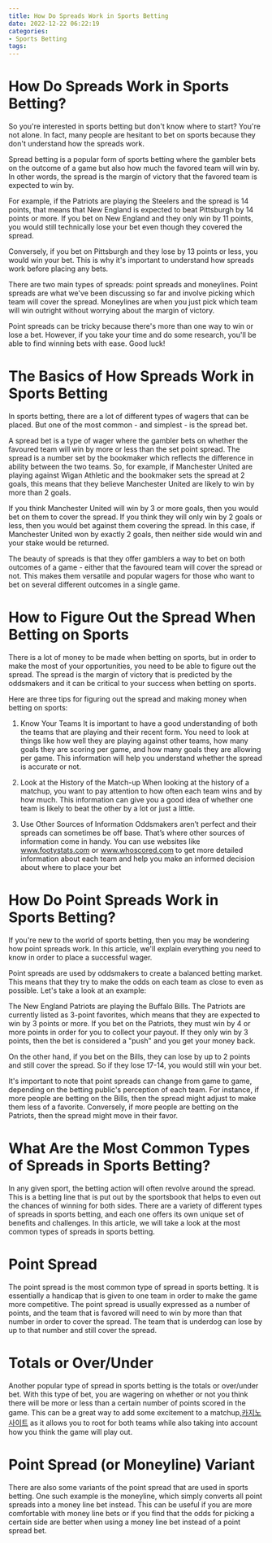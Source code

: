 ```yaml
---
title: How Do Spreads Work in Sports Betting 
date: 2022-12-22 06:22:19
categories:
- Sports Betting
tags:
---
```



#  How Do Spreads Work in Sports Betting? 

So you're interested in sports betting but don't know where to start? You're not alone. In fact, many people are hesitant to bet on sports because they don't understand how the spreads work.

Spread betting is a popular form of sports betting where the gambler bets on the outcome of a game but also how much the favored team will win by. In other words, the spread is the margin of victory that the favored team is expected to win by.

For example, if the Patriots are playing the Steelers and the spread is 14 points, that means that New England is expected to beat Pittsburgh by 14 points or more. If you bet on New England and they only win by 11 points, you would still technically lose your bet even though they covered the spread.

Conversely, if you bet on Pittsburgh and they lose by 13 points or less, you would win your bet. This is why it's important to understand how spreads work before placing any bets.

There are two main types of spreads: point spreads and moneylines. Point spreads are what we've been discussing so far and involve picking which team will cover the spread. Moneylines are when you just pick which team will win outright without worrying about the margin of victory.

Point spreads can be tricky because there's more than one way to win or lose a bet. However, if you take your time and do some research, you'll be able to find winning bets with ease. Good luck!

#  The Basics of How Spreads Work in Sports Betting 

In sports betting, there are a lot of different types of wagers that can be placed. But one of the most common - and simplest - is the spread bet.

A spread bet is a type of wager where the gambler bets on whether the favoured team will win by more or less than the set point spread. The spread is a number set by the bookmaker which reflects the difference in ability between the two teams. So, for example, if Manchester United are playing against Wigan Athletic and the bookmaker sets the spread at 2 goals, this means that they believe Manchester United are likely to win by more than 2 goals. 

If you think Manchester United will win by 3 or more goals, then you would bet on them to cover the spread. If you think they will only win by 2 goals or less, then you would bet against them covering the spread. In this case, if Manchester United won by exactly 2 goals, then neither side would win and your stake would be returned.

The beauty of spreads is that they offer gamblers a way to bet on both outcomes of a game - either that the favoured team will cover the spread or not. This makes them versatile and popular wagers for those who want to bet on several different outcomes in a single game.

#  How to Figure Out the Spread When Betting on Sports 

There is a lot of money to be made when betting on sports, but in order to make the most of your opportunities, you need to be able to figure out the spread. The spread is the margin of victory that is predicted by the oddsmakers and it can be critical to your success when betting on sports.

Here are three tips for figuring out the spread and making money when betting on sports: 

1. Know Your Teams
It is important to have a good understanding of both the teams that are playing and their recent form. You need to look at things like how well they are playing against other teams, how many goals they are scoring per game, and how many goals they are allowing per game. This information will help you understand whether the spread is accurate or not. 

2. Look at the History of the Match-up 
When looking at the history of a matchup, you want to pay attention to how often each team wins and by how much. This information can give you a good idea of whether one team is likely to beat the other by a lot or just a little. 

3. Use Other Sources of Information 
Oddsmakers aren’t perfect and their spreads can sometimes be off base. That’s where other sources of information come in handy. You can use websites like www.footystats.com or www.whoscored.com to get more detailed information about each team and help you make an informed decision about where to place your bet

#  How Do Point Spreads Work in Sports Betting? 

If you're new to the world of sports betting, then you may be wondering how point spreads work. In this article, we'll explain everything you need to know in order to place a successful wager.

Point spreads are used by oddsmakers to create a balanced betting market. This means that they try to make the odds on each team as close to even as possible. Let's take a look at an example:

The New England Patriots are playing the Buffalo Bills. The Patriots are currently listed as 3-point favorites, which means that they are expected to win by 3 points or more. If you bet on the Patriots, they must win by 4 or more points in order for you to collect your payout. If they only win by 3 points, then the bet is considered a "push" and you get your money back.

On the other hand, if you bet on the Bills, they can lose by up to 2 points and still cover the spread. So if they lose 17-14, you would still win your bet.

It's important to note that point spreads can change from game to game, depending on the betting public's perception of each team. For instance, if more people are betting on the Bills, then the spread might adjust to make them less of a favorite. Conversely, if more people are betting on the Patriots, then the spread might move in their favor.

#  What Are the Most Common Types of Spreads in Sports Betting?

In any given sport, the betting action will often revolve around the spread. This is a betting line that is put out by the sportsbook that helps to even out the chances of winning for both sides. There are a variety of different types of spreads in sports betting, and each one offers its own unique set of benefits and challenges. In this article, we will take a look at the most common types of spreads in sports betting.

# Point Spread

The point spread is the most common type of spread in sports betting. It is essentially a handicap that is given to one team in order to make the game more competitive. The point spread is usually expressed as a number of points, and the team that is favored will need to win by more than that number in order to cover the spread. The team that is underdog can lose by up to that number and still cover the spread.

# Totals or Over/Under

Another popular type of spread in sports betting is the totals or over/under bet. With this type of bet, you are wagering on whether or not you think there will be more or less than a certain number of points scored in the game. This can be a great way to add some excitement to a matchup,[카지노 사이트](https://choegocasino.com/) as it allows you to root for both teams while also taking into account how you think the game will play out.

# Point Spread (or Moneyline) Variant

There are also some variants of the point spread that are used in sports betting. One such example is the moneyline, which simply converts all point spreads into a money line bet instead. This can be useful if you are more comfortable with money line bets or if you find that the odds for picking a certain side are better when using a money line bet instead of a point spread bet.